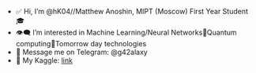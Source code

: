 - ✅  Hi, I’m @hK04//Matthew Anoshin, MIPT (Moscow) First Year Student 🎓 
- 👁‍🗨  I’m interested in Machine Learning/Neural Networks💪Quantum computing🤘Tomorrow day technologies
- 📳  Message me on Telegram:    @g42alaxy
- 🧠 My Kaggle: [link](https://www.kaggle.com/matthewanoshin)

<!---
hK04/hK04 is a ✨ special ✨ repository because its `README.md` (this file) appears on your GitHub profile.
You can click the Preview link to take a look at your changes.
--->
